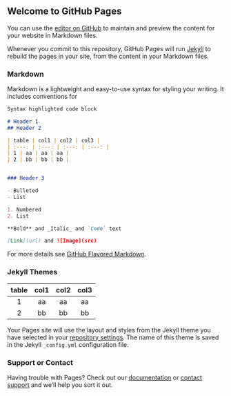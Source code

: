 ## Welcome to GitHub Pages

You can use the [editor on GitHub](https://github.com/tom--bo/ghp-sample/edit/gh-pages/index.md) to maintain and preview the content for your website in Markdown files.

Whenever you commit to this repository, GitHub Pages will run [Jekyll](https://jekyllrb.com/) to rebuild the pages in your site, from the content in your Markdown files.

### Markdown

Markdown is a lightweight and easy-to-use syntax for styling your writing. It includes conventions for

```markdown
Syntax highlighted code block

# Header 1
## Header 2

| table | col1 | col2 | col3 |
| :---: | :---: | :---: | :---: |
| 1 | aa | aa | aa |
| 2 | bb | bb | bb | 


### Header 3

- Bulleted
- List

1. Numbered
2. List

**Bold** and _Italic_ and `Code` text

[Link](url) and ![Image](src)
```

For more details see [GitHub Flavored Markdown](https://guides.github.com/features/mastering-markdown/).

### Jekyll Themes

| table | col1 | col2 | col3 |
| :---: | :---: | :---: | :---: |
| 1 | aa | aa | aa |
| 2 | bb | bb | bb | 




Your Pages site will use the layout and styles from the Jekyll theme you have selected in your [repository settings](https://github.com/tom--bo/ghp-sample/settings). The name of this theme is saved in the Jekyll `_config.yml` configuration file.

### Support or Contact

Having trouble with Pages? Check out our [documentation](https://docs.github.com/categories/github-pages-basics/) or [contact support](https://github.com/contact) and we’ll help you sort it out.

